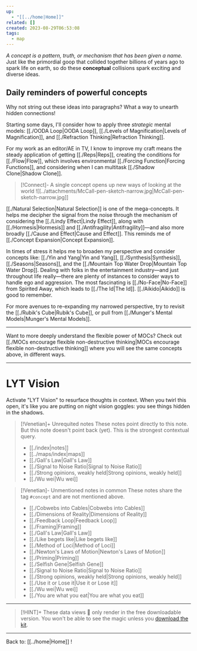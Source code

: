 ```yaml
---
up:
  - "[[../home|Home]]"
related: []
created: 2023-08-29T06:53:08
tags:
  - map
---
```

 *A concept is a pattern, truth, or mechanism that has been given a name.*
Just like the primordial goop that collided together billions of years ago to spark life on earth, so do these **conceptual** collisions spark exciting and diverse ideas. 

## Daily reminders of powerful concepts
Why not string out these ideas into paragraphs? What a way to unearth hidden connections!

Starting some days, I'll consider how to apply three *strategic* mental models: [[./OODA Loop|OODA Loop]], [[./Levels of Magnification|Levels of Magnification]], and [[./Refraction Thinking|Refraction Thinking]]. 

For my work as an editor/AE in TV, I know to improve my craft means the steady application of getting [[./Reps|Reps]], creating the conditions for [[./Flow|Flow]], which involves environmental [[./Forcing Function|Forcing Functions]], and considering when I can multitask [[./Shadow Clone|Shadow Clone]]. 

> [!Connect]- A single concept opens up new ways of looking at the world
> ![[../attachments/McCall-pen-sketch-narrow.jpg|McCall-pen-sketch-narrow.jpg]]

[[./Natural Selection|Natural Selection]] is one of the mega-concepts. It helps me decipher the signal from the noise through the mechanism of considering the [[./Lindy Effect|Lindy Effect]], along with [[./Hormesis|Hormesis]] and [[./Antifragility|Antifragility]]—and also more broadly [[./Cause and Effect|Cause and Effect]]. This reminds me of [[./Concept Expansion|Concept Expansion]].

In times of stress it helps me to broaden my perspective and consider concepts like: [[./Yin and Yang|Yin and Yang]], [[./Synthesis|Synthesis]], [[./Seasons|Seasons]], and the [[./Mountain Top Water Drop|Mountain Top Water Drop]]. Dealing with folks in the entertainment industry—and just throughout life really—there are plenty of instances to consider ways to handle ego and aggression. The most fascinating is [[./No-Face|No-Face]] from Spirited Away, which leads to [[./The Id|The Id]]. [[./Aikido|Aikido]] is good to remember. 

For more avenues to re-expanding my narrowed perspective, try to revisit the [[./Rubik's Cube|Rubik's Cube]], or pull from [[./Munger's Mental Models|Munger's Mental Models]].

---

Want to more deeply understand the flexible power of MOCs? Check out [[./MOCs encourage flexible non-destructive thinking|MOCs encourage flexible non-destructive thinking]] where you will see the same concepts above, in different ways.

---

# LYT Vision
Activate "LYT Vision" to resurface thoughts in context. When you twirl this open, it's like you are putting on night vision goggles: you see things hidden in the shadows.

> [!Venetian]+ Unrequited notes
> These notes point directly to this note. But this note doesn't point back (yet). This is the strongest contextual query.
> 
>  - [[./index|notes]]
> - [[../maps/index|maps]]
> - [[./Gall's Law|Gall's Law]]
> - [[./Signal to Noise Ratio|Signal to Noise Ratio]]
> - [[./Strong opinions, weakly held|Strong opinions, weakly held]]
> - [[./Wu wei|Wu wei]]
> 

> [!Venetian]- Unmentioned notes in common
> These notes share the tag `#concept` and are not mentioned above.
> 
>  - [[./Cobwebs into Cables|Cobwebs into Cables]]
> - [[./Dimensions of Reality|Dimensions of Reality]]
> - [[./Feedback Loop|Feedback Loop]]
> - [[./Framing|Framing]]
> - [[./Gall's Law|Gall's Law]]
> - [[./Like begets like|Like begets like]]
> - [[./Method of Loci|Method of Loci]]
> - [[./Newton's Laws of Motion|Newton's Laws of Motion]]
> - [[./Priming|Priming]]
> - [[./Selfish Gene|Selfish Gene]]
> - [[./Signal to Noise Ratio|Signal to Noise Ratio]]
> - [[./Strong opinions, weakly held|Strong opinions, weakly held]]
> - [[./Use it or Lose it|Use it or Lose it]]
> - [[./Wu wei|Wu wei]]
> - [[./You are what you eat|You are what you eat]]
> 

---

> [!HINT]+ These data views 🔬 only render in the free downloadable version.
> You won't be able to see the magic unless you [download the kit](https://www.linkingyourthinking.com/download-lyt-kit).

---

Back to: [[../home|Home]] !